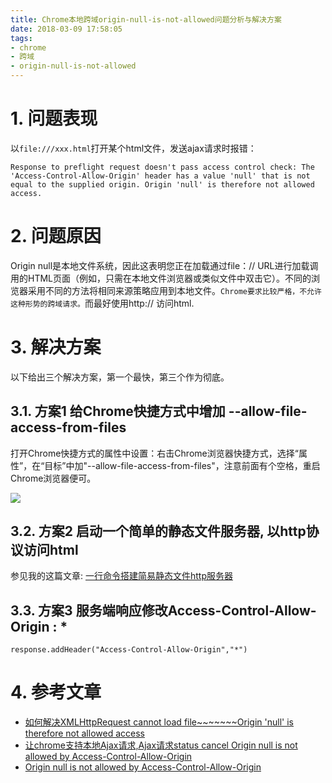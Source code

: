 ```yaml
---
title: Chrome本地跨域origin-null-is-not-allowed问题分析与解决方案
date: 2018-03-09 17:58:05
tags: 
- chrome
- 跨域
- origin-null-is-not-allowed
---
```


# 1. 问题表现
以`file:///xxx.html`打开某个html文件，发送ajax请求时报错：

```
Response to preflight request doesn't pass access control check: The 'Access-Control-Allow-Origin' header has a value 'null' that is not equal to the supplied origin. Origin 'null' is therefore not allowed access.
```

# 2. 问题原因

Origin null是本地文件系统，因此这表明您正在加载通过file：// URL进行加载调用的HTML页面（例如，只需在本地文件浏览器或类似文件中双击它）。不同的浏览器采用不同的方法将相同来源策略应用到本地文件。`Chrome要求比较严格，不允许这种形势的跨域请求。`而最好使用http:// 访问html.

# 3. 解决方案

以下给出三个解决方案，第一个最快，第三个作为彻底。


## 3.1. 方案1 给Chrome快捷方式中增加 --allow-file-access-from-files
打开Chrome快捷方式的属性中设置：右击Chrome浏览器快捷方式，选择“属性”，在“目标”中加"--allow-file-access-from-files"，注意前面有个空格，重启Chrome浏览器便可。

![](/images/20180309181105_SUxYRg_Screenshot.jpeg)


## 3.2. 方案2 启动一个简单的静态文件服务器, 以http协议访问html

参见我的这篇文章: [一行命令搭建简易静态文件http服务器](https://wdd.js.org/one-command-create-static-file-server.html)

## 3.3. 方案3 服务端响应修改Access-Control-Allow-Origin : *

```
response.addHeader("Access-Control-Allow-Origin","*")
```


# 4. 参考文章
- [如何解决XMLHttpRequest cannot load file~~~~~~~Origin 'null' is therefore not allowed access](http://blog.csdn.net/dandanzmc/article/details/31344267)
- [让chrome支持本地Ajax请求,Ajax请求status cancel Origin null is not allowed by Access-Control-Allow-Origin](http://blog.csdn.net/kissliux/article/details/16889111)
- [Origin null is not allowed by Access-Control-Allow-Origin
](https://stackoverflow.com/questions/8456538/origin-null-is-not-allowed-by-access-control-allow-origin)